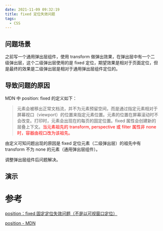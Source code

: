 ```yaml
---
date: 2021-11-09 09:32:19
title: fixed 定位失效问题
tags:
  - CSS
---
```


## 问题场景

之前写一个通用弹出层组件，使用 transform 做弹出效果，在弹出层中有一个二级弹出层，这个二级弹出层使用的是 fixed 定位，期望效果是相对于页面定位，但是最终的效果是二级弹出层是相对于通用弹出层组件定位的。

## 导致问题的原因

MDN 中 position: fixed 的定义如下：

> 元素会被移出正常文档流，并不为元素预留空间，而是通过指定元素相对于屏幕视口（viewport）的位置来指定元素位置。元素的位置在屏幕滚动时不会改变。打印时，元素会出现在的每页的固定位置。fixed 属性会创建新的层叠上下文。<font color="red">当元素祖先的 transform, perspective 或 filter 属性非 none 时，容器由视口改为该祖先。</font>

由定义可知问题出现的原因是 fixed 定位元素（二级弹出层）的祖先中有 transform 不为 none 的元素（通用弹出层组件）。

调整弹出层组件后问题解决。

## 演示

<page-example-fixed-invalid></page-example-fixed-invalid>

# 参考

[position：fixed 固定定位失效问题（不是以可视窗口定位）](https://blog.csdn.net/weixin_40594645/article/details/117172746)

[position - MDN](https://developer.mozilla.org/zh-CN/docs/Web/CSS/position)
